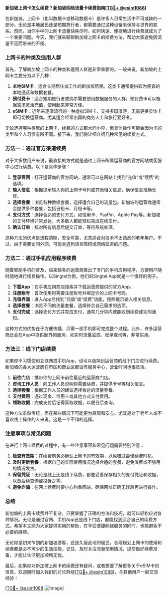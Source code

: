 **新加坡上网卡怎么续费？新加坡网络流量卡续费指南[[TG💪+ @esim1088](https://t.me/s/esim1088)]**

在新加坡，上网卡（也叫数据卡或移动数据卡）是许多人日常生活中不可或缺的一部分。无论是本地居民还是短期旅行者，都需要通过这种设备来保持与世界的联系。然而，当你手中的上网卡流量快耗尽时，如何快速、便捷地进行续费就成为了一个重要问题。今天，我们就来聊聊新加坡上网卡的续费方法，帮助大家避免因流量不足而带来的不便。

### 上网卡的种类及适用人群

首先，了解新加坡上网卡的种类和适用人群是非常重要的。一般来说，新加坡的上网卡主要分为以下几种：

1. **本地SIM卡**：适合长期居住或工作的新加坡居民。这类卡通常提供较为便宜的本地通话和数据套餐。
2. **预付费卡**：适合短期旅行者或偶尔需要使用数据服务的人群。预付费卡可以根据需求灵活充值，使用起来非常方便。
3. **eSIM卡**：近年来逐渐流行的一种虚拟SIM卡，支持多国漫游，无需更换实体卡即可切换运营商。尤其适合经常出国的商务人士和旅行爱好者。

无论选择哪种类型的上网卡，续费的方式都大同小异，但具体操作可能会因为卡的类型和个人习惯有所不同。接下来，我们将详细介绍几种常见的续费方式。

### 方法一：通过官方渠道续费

对于大多数用户来说，最直接的方式就是通过上网卡所属运营商的官方网站或客服中心进行续费。以下是具体步骤：

1. **登录官网**：打开运营商的官方网站，通常可以在网站上找到“充值”或“续费”的选项。
2. **输入信息**：根据提示输入你的上网卡号码或其他相关信息，确保信息准确无误。
3. **选择套餐**：浏览各种数据套餐，选择适合自己的流量包。新加坡的运营商通常会提供多种套餐，包括日租卡、月租卡等。
4. **支付方式**：选择合适的支付方式，如信用卡、PayPal、Apple Pay等。新加坡的支付环境非常发达，大多数人都能轻松完成在线支付。
5. **确认订单**：核对所有信息后提交订单，等待系统处理。

这种方法的优点是流程清晰，安全可靠，尤其适合对技术不太熟悉的老年用户。不过，由于需要访问外网，可能会遇到语言障碍或网络延迟的问题。

### 方法二：通过手机应用程序续费

随着智能手机的普及，越来越多的运营商推出了专门的手机应用程序，方便用户随时随地进行续费操作。以Singtel为例，他们的Singtel App就是一个很好的例子。

1. **下载App**：在手机应用商店搜索并下载运营商提供的官方App。
2. **注册账号**：首次使用时需要注册账号并绑定你的上网卡号码。
3. **充值界面**：进入App后找到“充值”或“续费”功能，按照提示输入相关信息。
4. **选择套餐**：浏览不同的流量套餐，选择符合自己需求的选项。
5. **支付完成**：选择支付方式并完成支付，通常几分钟内就能收到续费成功的通知。

这种方式的优势在于方便快捷，只需一部手机即可完成整个过程。此外，许多运营商还会在App中提供额外的服务，如实时流量监控、账单查询等，非常实用。

### 方法三：线下门店续费

如果你不习惯使用互联网或手机App，也可以选择到运营商的线下门店进行续费。新加坡的各大运营商在市区和商业区都设有服务中心，营业时间也很灵活。

1. **前往门店**：携带你的上网卡前往最近的运营商门店。
2. **咨询工作人员**：向工作人员说明你需要续费，并提供卡号等相关信息。
3. **选择套餐**：根据工作人员的建议选择合适的流量套餐。
4. **支付费用**：通过现金、信用卡或其他方式支付费用。
5. **领取收据**：完成支付后记得索取收据，以便日后查询。

这种方法虽然传统，但在某些情况下可能更为直观和安心。尤其是对于老年人或不喜欢线上操作的人来说，这是一个不错的选择。

### 注意事项与常见问题

在进行上网卡续费的过程中，有一些注意事项和常见问题需要特别注意：

1. **检查有效期**：在续费前务必确认上网卡的有效期，以免错过最佳续费时机。
2. **及时更新套餐**：根据自己的实际使用情况选择合适的套餐，避免浪费或不够用的情况发生。
3. **保留凭证**：无论是线上还是线下续费，都要妥善保存相关的支付凭证和收据，以备后续查询或投诉之需。
4. **避免诈骗**：在网上续费时要小心钓鱼网站，确保网址正确无误后再进行操作。

### 总结

新加坡的上网卡续费并不复杂，只要掌握了正确的方法和技巧，就可以轻松应对各种情况。无论是通过官网、手机App还是线下门店，都能找到适合自己的续费方式。希望本文能为大家提供实用的帮助，在享受便捷网络服务的同时，也能避免不必要的麻烦。

无论你是初来乍到的新加坡游客，还是久居此地的居民，合理规划上网卡的使用和续费都是必不可少的生活技能。记住，及时关注流量使用情况，提前做好续费准备，才能让生活更加顺畅无忧。

最后，如果你对新加坡上网卡的续费还有疑问，或者想要了解更多关于eSIM卡的信息，欢迎随时加入我们的讨论群组[[TG💪+ @esim1088](https://t.me/s/esim1088)]，与其他用户一起交流经验！

[[TG💪+ @esim1088](https://t.me/s/esim1088) ![Image](https://i.postimg.cc/4NQfJmqS/Snipaste-2025-05-13-00-14-12.png)]